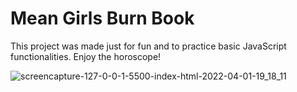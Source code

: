 # Mean Girls Burn Book

This project was made just for fun and to practice basic JavaScript functionalities. Enjoy the horoscope!

![screencapture-127-0-0-1-5500-index-html-2022-04-01-19_18_11](https://user-images.githubusercontent.com/92898110/165585921-57dd25a4-91b3-4d93-81a8-7973cdff75d2.png)
